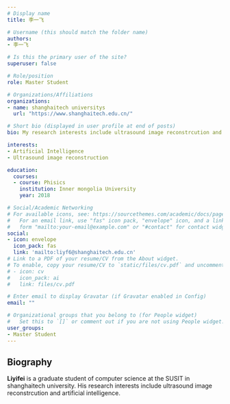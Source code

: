 ```yaml
---
# Display name
title: 李一飞

# Username (this should match the folder name)
authors:
- 李一飞

# Is this the primary user of the site?
superuser: false

# Role/position
role: Master Student 

# Organizations/Affiliations
organizations:
- name: shanghaitech universitys
  url: "https://www.shanghaitech.edu.cn/"

# Short bio (displayed in user profile at end of posts)
bio: My research interests include ultrasound image reconstrcution and artificial intelligence.

interests:
- Artificial Intelligence
- Ultrasound image reconstruction

education:
  courses:
  - course: Phisics
    institution: Inner mongolia University
    year: 2018

# Social/Academic Networking
# For available icons, see: https://sourcethemes.com/academic/docs/page-builder/#icons
#   For an email link, use "fas" icon pack, "envelope" icon, and a link in the
#   form "mailto:your-email@example.com" or "#contact" for contact widget.
social:
- icon: envelope
  icon_pack: fas
  link: 'mailto:liyf6@shanghaitech.edu.cn'
# Link to a PDF of your resume/CV from the About widget.
# To enable, copy your resume/CV to `static/files/cv.pdf` and uncomment the lines below.
# - icon: cv
#   icon_pack: ai
#   link: files/cv.pdf

# Enter email to display Gravatar (if Gravatar enabled in Config)
email: ""

# Organizational groups that you belong to (for People widget)
#   Set this to `[]` or comment out if you are not using People widget.
user_groups:
- Master Student
---
```

## Biography

**Liyifei** is a graduate student of computer science at the SUSIT in shanghaitech university. His research interests include ultrasound image reconstrcution and artificial intelligence.
